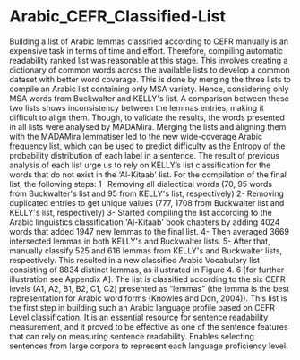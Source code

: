 # Arabic_CEFR_Classified-List
Building a list of Arabic lemmas classified according to CEFR manually is an expensive task in terms of time and effort. Therefore, compiling automatic readability ranked list was reasonable at this stage. This involves creating a dictionary of common words across the available lists to develop a common dataset with better word coverage. This is done by merging the three lists to compile an Arabic list containing only MSA variety. Hence, considering only MSA words from Buckwalter and KELLY's list. A comparison between these two lists shows inconsistency between the lemmas entries, making it difficult to align them. Though, to validate the results, the words presented in all lists were analysed by MADAMira. Merging the lists and aligning them with the MADAMira lemmatiser led to the new wide-coverage Arabic frequency list, which can be used to predict difficulty as the Entropy of the probability distribution of each label in a sentence.
The result of previous analysis of each list urge us to rely on KELLY’s list classification for the words that do not exist in the ‘Al-Kitaab' list. For the compilation of the final list, the following steps:
1-	Removing all dialectical words (70, 95 words from Buckwalter's list and 95 from KELLY's list, respectively)
2-	Removing duplicated entries to get unique values (777, 1708 from Buckwalter list and KELLY's list, respectively)
3-	Started compiling the list according to the Arabic linguistics classification 'Al-Kitaab' book chapters by adding 4024 words that added 1947 new lemmas to the final list. 
4-	Then averaged 3669 intersected lemmas in both KELLY's and Buckwalter lists.
5-	 After that, manually classify 525 and 616 lemmas from KELLY's and Buckwalter lists, respectively. 
This resulted in a new classified Arabic Vocabulary list consisting of 8834 distinct lemmas, as illustrated in Figure 4. 6 [for further illustration see Appendix A]. The list is classified according to the six CEFR levels (A1, A2, B1, B2, C1, C2) presented as “lemmas” (the lemma is the best representation for Arabic word forms (Knowles and Don, 2004)). This list is the first step in building such an Arabic language profile based on CEFR Level classification. It is an essential resource for sentence readability measurement, and it proved to be effective as one of the sentence features that can rely on measuring sentence readability. Enables selecting sentences from large corpora to represent each language proficiency level.
